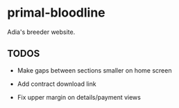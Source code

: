 # primal-bloodline

Adia's breeder website.

## TODOS

- Make gaps between sections smaller on home screen

- Add contract download link

- Fix upper margin on details/payment views